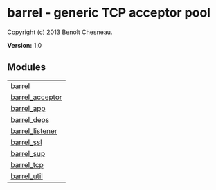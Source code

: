 

# barrel - generic TCP acceptor pool #

Copyright (c) 2013 Benoît Chesneau.

__Version:__ 1.0


## Modules ##


<table width="100%" border="0" summary="list of modules">
<tr><td><a href="http://github.com/benoitc/nat_upnp/blob/master/doc/barrel.md" class="module">barrel</a></td></tr>
<tr><td><a href="http://github.com/benoitc/nat_upnp/blob/master/doc/barrel_acceptor.md" class="module">barrel_acceptor</a></td></tr>
<tr><td><a href="http://github.com/benoitc/nat_upnp/blob/master/doc/barrel_app.md" class="module">barrel_app</a></td></tr>
<tr><td><a href="http://github.com/benoitc/nat_upnp/blob/master/doc/barrel_deps.md" class="module">barrel_deps</a></td></tr>
<tr><td><a href="http://github.com/benoitc/nat_upnp/blob/master/doc/barrel_listener.md" class="module">barrel_listener</a></td></tr>
<tr><td><a href="http://github.com/benoitc/nat_upnp/blob/master/doc/barrel_ssl.md" class="module">barrel_ssl</a></td></tr>
<tr><td><a href="http://github.com/benoitc/nat_upnp/blob/master/doc/barrel_sup.md" class="module">barrel_sup</a></td></tr>
<tr><td><a href="http://github.com/benoitc/nat_upnp/blob/master/doc/barrel_tcp.md" class="module">barrel_tcp</a></td></tr>
<tr><td><a href="http://github.com/benoitc/nat_upnp/blob/master/doc/barrel_util.md" class="module">barrel_util</a></td></tr></table>

